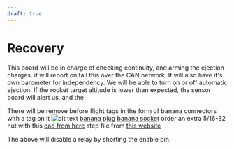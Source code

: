 ```yaml
---
draft: true
---
```


# Recovery

This board will be in charge of checking continuity, and arming the ejection charges. it will report on tall this over the CAN network. It will also have it's own barometer for independency. We will be able to turn on or off automatic ejection. If the rocket target altitude is lower than expected, the sensor board will alert us, and the 

There will be remove before flight tags in the form of banana connectors with a tag on it 
![alt text](chute/mapmoxje.bmp)
[banana plug](https://www.digikey.ca/en/products/detail/mueller-electric-co/BU-PMDP-S-2/4073757)
[banana socket](https://www.digikey.ca/en/products/detail/pomona-electronics/2269-0/736335?s=N4IgjCBcoEwJxVAYygMwIYBsDOBTANCAPZQDaIAzACwBsVcA7CALqEAOALlCAMocBOASwB2AcxABfQmAAcFRCBSQMOAsTKUwDGTpbsukXgJHipIALQ0FSgQFc1JSORgsJZl05AAhAIIA5fx8AAgApHwBhAGk9EABWBTYoMHZEyBhYtyA) order an extra 5/16-32 nut with this
[cad from here](https://www.3dcontentcentral.com/secure/download-model.aspx?catalogid=171&id=587137)
step file from [this website](https://www.3dcontentcentral.com/download-model.aspx?catalogid=171&id=626290)


The above will disable a relay by shorting the enable pin.

